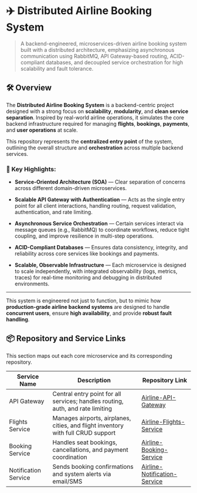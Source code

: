 # ✈️ Distributed Airline Booking System
> A backend-engineered, microservices-driven airline booking system built with a distributed architecture, emphasizing asynchronous communication using RabbitMQ, API Gateway-based routing, ACID-compliant databases, and decoupled service orchestration for high scalability and fault tolerance.

## 🛠️ Overview
The **Distributed Airline Booking System** is a backend-centric project designed with a strong focus on **scalability**, **modularity**, and **clean service separation**. Inspired by real-world airline operations, it simulates the core backend infrastructure required for managing **flights**, **bookings**, **payments**, and **user operations** at scale.

This repository represents the **centralized entry point** of the system, outlining the overall structure and **orchestration** across multiple backend services.

### 🔑 Key Highlights:
- **Service-Oriented Architecture (SOA)** — Clear separation of concerns across different domain-driven microservices.

- **Scalable API Gateway with Authentication** — Acts as the single entry point for all client interactions, handling routing, request validation, authentication, and rate limiting.

- **Asynchronous Service Orchestration** — Certain services interact via message queues (e.g., RabbitMQ) to coordinate workflows, reduce tight coupling, and improve resilience in multi-step operations.

- **ACID-Compliant Databases** — Ensures data consistency, integrity, and reliability across core services like bookings and payments.

- **Scalable, Observable Infrastructure** — Each microservice is designed to scale independently, with integrated observability (logs, metrics, traces) for real-time monitoring and debugging in distributed environments.

---

This system is engineered not just to function, but to mimic how **production-grade airline backend systems** are designed to handle **concurrent users**, ensure **high availability**, and provide **robust fault handling**.

## 📦 Repository and Service Links
This section maps out each core microservice and its corresponding repository.

| Service Name              | Description                            | Repository Link                                                |
|--------------------------|----------------------------------------|----------------------------------------------------------------|
| API Gateway              | Central entry point for all services; handles routing, auth, and rate limiting | [Airline-API-Gateway](https://github.com/Himu336/Airline-API-Gateway) |
| Flights Service          | Manages airports, airplanes, cities, and flight inventory with full CRUD support | [Airline-Flights-Service](https://github.com/Himu336/Airline-Flights-Service) |
| Booking Service          | Handles seat bookings, cancellations, and payment coordination | [Airline-Booking-Service](https://github.com/Himu336/Airline-Booking-Service) |
| Notification Service     | Sends booking confirmations and system alerts via email/SMS | [Airline-Notification-Service](https://github.com/Himu336/Airline-Notification-Service) |
